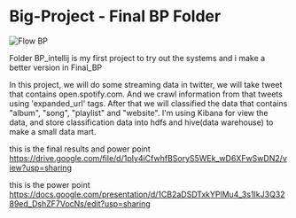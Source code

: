 # Big-Project - Final BP Folder
![Flow BP](https://user-images.githubusercontent.com/52092696/104808052-42e8a600-5816-11eb-9fb0-5c66c3d9fbc7.png)

Folder BP_intellij is my first project to try out the systems and i make a better version in Final_BP

In this project, we will do some streaming data in twitter, we will take tweet that contains open.spotify.com. And we crawl information from that tweets using 'expanded_url' tags. After that we will classified the data that contains "album", "song", "playlist" and "website".
I'm using Kibana for view the data, and store classification data into hdfs and hive(data warehouse) to make a small data mart.



this is the final results and power point
https://drive.google.com/file/d/1pIy4iCfwhfBSoryS5WEk_wD6XFwSwDN2/view?usp=sharing

this is the power point
https://docs.google.com/presentation/d/1CB2aDSDTxkYPlMu4_3s1IkJ3Q3289ed_DshZF7VocNs/edit?usp=sharing

